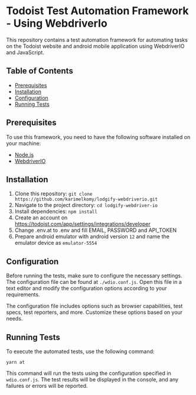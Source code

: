 # Todoist Test Automation Framework - Using WebdriverIo

This repository contains a test automation framework for automating tasks on the Todoist website and android mobile application using WebdriverIO and JavaScript.

## Table of Contents

- [Prerequisites](#prerequisites)
- [Installation](#installation)
- [Configuration](#configuration)
- [Running Tests](#running-tests)

## Prerequisites

To use this framework, you need to have the following software installed on your machine:

- [Node.js](https://nodejs.org)
- [WebdriverIO](https://webdriver.io/)

## Installation

1. Clone this repository: `git clone https://github.com/karimelkomy/lodgify-webdriverio.git`
2. Navigate to the project directory: `cd lodgify-webdriver-io`
3. Install dependencies: `npm install`
4. Create an account on https://todoist.com/app/settings/integrations/developer
5. Change .env.at to .env and fill EMAIL, PASSWORD and API_TOKEN
6. Prepare android emulator with android version `12` and name the emulator device as `emulator-5554`

## Configuration

Before running the tests, make sure to configure the necessary settings. The configuration file can be found at `./wdio.conf.js`. Open this file in a text editor and modify the configuration options according to your requirements.

The configuration file includes options such as browser capabilities, test specs, test reporters, and more. Customize these options based on your needs.

## Running Tests

To execute the automated tests, use the following command:

```
yarn at
```

This command will run the tests using the configuration specified in `wdio.conf.js`. The test results will be displayed in the console, and any failures or errors will be reported.
